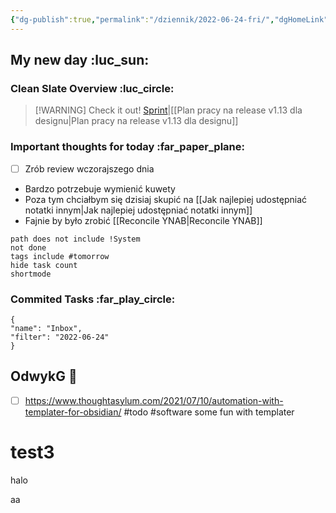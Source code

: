 ```yaml
---
{"dg-publish":true,"permalink":"/dziennik/2022-06-24-fri/","dgHomeLink":false,"dgPassFrontmatter":false}
---
```


## My new day :luc_sun:
### Clean Slate Overview :luc_circle:
> [!WARNING] Check it out!
> [Sprint](https://www.notion.so/orbitalknight/bc5318aaef58477aade3b535d16d2c97?v=8c174088084640b688aa9c776d807de0)|[[Plan pracy na release v1.13 dla designu|Plan pracy na release v1.13 dla designu]]
### Important thoughts for today :far_paper_plane:
- [ ] Zrób review wczorajszego dnia
- Bardzo potrzebuje wymienić kuwety
- Poza tym chciałbym się dzisiaj skupić na [[Jak najlepiej udostępniać notatki innym|Jak najlepiej udostępniać notatki innym]]
- Fajnie by było zrobić [[Reconcile YNAB|Reconcile YNAB]]
```tasks
path does not include !System
not done
tags include #tomorrow 
hide task count
shortmode
```
### Commited Tasks :far_play_circle:
```todoist
{
"name": "Inbox",
"filter": "2022-06-24"
}
```

## OdwykG 🚀

- [ ] https://www.thoughtasylum.com/2021/07/10/automation-with-templater-for-obsidian/ #todo #software some fun with templater


<div class="transclusion internal-embed is-loaded"><div class="markdown-embed">

<div class="markdown-embed-title">



</div>

# test3
halo

aa


</div></div>

